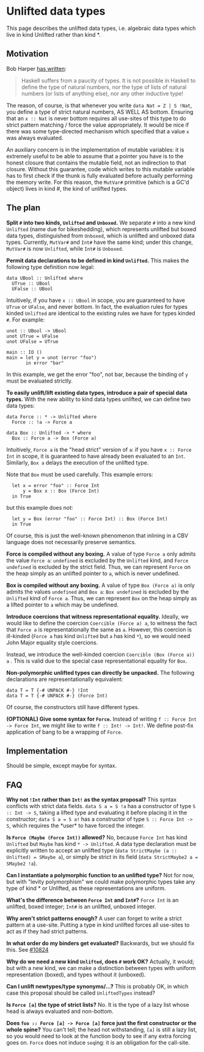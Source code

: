 # Unlifted data types



This page describes the unlifted data types, i.e. algebraic data types which live in kind Unlifted rather than kind \*.


## Motivation



Bob Harper [
has written](https://existentialtype.wordpress.com/2011/04/24/the-real-point-of-laziness/):


>
>
> Haskell suffers from a paucity of types.  It is not possible in Haskell to define the type of natural numbers, nor the type of lists of natural numbers (or lists of anything else), nor any other inductive type!
>
>


The reason, of course, is that whenever you write `data Nat = Z | S !Nat`, you define a type of strict natural numbers, AS WELL AS bottom. Ensuring that an `x :: Nat` is never bottom requires all use-sites of this type to do strict pattern matching / force the value appropriately. It would be nice if there was some type-directed mechanism which specified that a value `x` was always evaluated.



An auxiliary concern is in the implementation of mutable variables: it is extremely useful to be able to assume that a pointer you have is to the honest closure that contains the mutable field, not an indirection to that closure. Without this guarantee, code which writes to this mutable variable has to first check if the thunk is fully evaluated before actually performing the memory write. For this reason, the `MutVar#` primitive (which is a GC'd object) lives in kind \#, the kind of unlifted types.


## The plan



**Split `#` into two kinds, `Unlifted` and `Unboxed`.** We separate `#` into a new kind `Unlifted` (name due for bikeshedding), which represents unlifted but boxed data types, distinguished from `Unboxed`, which is unlifted and unboxed data types. Currently, `MutVar#` and `Int#` have the same kind; under this change, `MutVar#` is now `Unlifted`, while `Int#` is `Unboxed`.



**Permit data declarations to be defined in kind `Unlifted`.** This makes the following type definition now legal:


```wiki
data UBool :: Unlifted where
  UTrue :: UBool
  UFalse :: UBool
```


Intuitively, if you have `x :: UBool` in scope, you are guaranteed to have `UTrue` or `UFalse`, and never bottom. In fact, the evaluation rules for types kinded `Unlifted` are identical to the existing rules we have for types kinded `#`. For example:


```wiki
unot :: UBool -> UBool
unot UTrue = UFalse
unot UFalse = UTrue

main :: IO ()
main = let y = unot (error "foo")
       in error "bar"
```


In this example, we get the error "foo", not bar, because the binding of `y` must be evaluated strictly.



**To easily unlift/lift existing data types, introduce a pair of special data types.** With the new ability to kind data types unlifted, we can define two data types:


```wiki
data Force :: * -> Unlifted where
  Force :: !a -> Force a

data Box :: Unlifted -> * where
  Box :: Force a -> Box (Force a)
```


Intuitively, `Force a` is the "head strict" version of `a`: if you have `x :: Force Int` in scope, it is guaranteed to have already been evaluated to an `Int`. Similarly, `Box a` delays the execution of the unlifted type.



Note that `Box` must be used carefully. This example errors:


```wiki
  let x = error "foo" :: Force Int
      y = Box x :: Box (Force Int)
  in True
```


but this example does not:


```wiki
  let y = Box (error "foo" :: Force Int) :: Box (Force Int)
  in True
```


Of course, this is just the well-known phenomenon that inlining in a CBV language does not necessarily preserve semantics.



**Force is compiled without any boxing.**  A value of type `Force a` only admits the value `Force a`: `undefined` is excluded by the `Unlifted` kind, and `Force undefined` is excluded by the strict field.  Thus, we can represent `Force` on the heap simply as an unlifted pointer to `a`, which is never undefined.



**Box is compiled without any boxing.** A value of type `Box (Force a)` is only admits the values `undefined` and `Box a`: `Box undefined` is excluded by the `Unlifted` kind of `Force a`.  Thus, we can represent `Box` on the heap simply as a lifted pointer to `a` which may be undefined.



**Introduce coercions that witness representational equality.** Ideally, we would like to define the coercion `Coercible (Force a) a`, to witness the fact that `Force a` is representationally the same as `a`. However, this coercion is ill-kinded (`Force a` has kind `Unlifted` but `a` has kind `*`), so we would need John Major equality style coercions.



Instead, we introduce the well-kinded coercion `Coercible (Box (Force a)) a` . This is valid due to the special case representational equality for `Box`.



**Non-polymorphic unlifted types can directly be unpacked.** The following declarations are representationally equivalent:


```wiki
data T = T {-# UNPACK #-} !Int
data T = T {-# UNPACK #-} (Force Int)
```


Of course, the constructors still have different types.



**(OPTIONAL) Give some syntax for `Force`.** Instead of writing `f :: Force Int -> Force Int`, we might like to write `f :: Int! -> Int!`. We define post-fix application of bang to be a wrapping of `Force`.


## Implementation



Should be simple, except maybe for syntax.


## FAQ



**Why not `!Int` rather than `Int!` as the syntax proposal?** This syntax conflicts with strict data fields. `data S a = S !a` has a constructor of type `S :: Int -> S`, taking a lifted type and evaluating it before placing it in the constructor; `data S a = S a!` has a constructor of type `S :: Force Int -> S`, which requires the \*user\* to have forced the integer.



**Is `Force (Maybe (Force Int))` allowed?** No, because `Force Int` has kind `Unlifted` but `Maybe` has kind `* -> Unlifted`. A data type declaration must be explicitly written to accept an unlifted type (`data StrictMaybe (a :: Unlifted) = SMaybe a`), or simply be strict in its field (`data StrictMaybe2 a = SMaybe2 !a`).



**Can I instantiate a polymorphic function to an unlifted type?** Not for now, but with "levity polymorphism" we could make polymorphic types take any type of kind \* or Unlifted, as these representations are uniform.



**What's the difference between `Force Int` and `Int#`?** `Force Int` is an unlifted, boxed integer; `Int#` is an unlifted, unboxed integer.



**Why aren't strict patterns enough?** A user can forget to write a strict pattern at a use-site. Putting a type in kind unlifted forces all use-sites to act as if they had strict patterns.



**In what order do my binders get evaluated?** Backwards, but we should fix this. See [\#10824](https://gitlab.staging.haskell.org/ghc/ghc/issues/10824)



**Why do we need a new kind `Unlifted`, does `#` work OK?** Actually, it would; but with a new kind, we can make a distinction between types with uniform representation (boxed), and types without it (unboxed).



**Can I unlift newtypes/type synonyms/...?** This is probably OK, in which case this proposal should be called `UnliftedTypes` instead?



**Is `Force [a]` the type of strict lists?** No. It is the type of a lazy list whose head is always evaluated and non-bottom.



**Does `foo :: Force [a] -> Force [a]` force just the first constructor or the whole spine?** You can't tell; the head not withstanding, `[a]` is still a lazy list, so you would need to look at the function body to see if any extra forcing goes on. `Force` does not induce `seq`ing: it is an obligation for the call-site.


